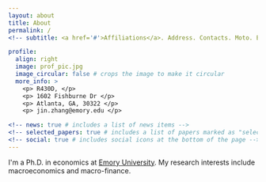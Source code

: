 ```yaml
---
layout: about
title: About
permalink: /
<!-- subtitle: <a href='#'>Affiliations</a>. Address. Contacts. Moto. Etc. -->

profile:
  align: right
  image: prof_pic.jpg
  image_circular: false # crops the image to make it circular
  more_info: >
    <p> R430D, </p>
    <p> 1602 Fishburne Dr </p>
    <p> Atlanta, GA, 30322 </p>
    <p> jin.zhang@emory.edu </p>

<!-- news: true # includes a list of news items -->
<!-- selected_papers: true # includes a list of papers marked as "selected={true}" -->
<!-- social: true # includes social icons at the bottom of the page -->
---
```


<!-- Write your biography here. Tell the world about yourself. Link to your favorite [subreddit](http://reddit.com). You can put a picture in, too. The code is already in, just name your picture `prof_pic.jpg` and put it in the `img/` folder. -->
I'm a Ph.D. in economics at <a href='https://economics.emory.edu/people/grad-students/zhang-jin.html'>Emory University</a>. My research interests include macroeconomics and macro-finance.

<!-- Put your address / P.O. box / other info right below your picture. You can also disable any of these elements by editing `profile` property of the YAML header of your `_pages/about.md`. Edit `_bibliography/papers.bib` and Jekyll will render your [publications page](/al-folio/publications/) automatically. -->

<!-- Link to your social media connections, too. This theme is set up to use [Font Awesome icons](https://fontawesome.com/) and [Academicons](https://jpswalsh.github.io/academicons/), like the ones below. Add your Facebook, Twitter, LinkedIn, Google Scholar, or just disable all of them. -->
